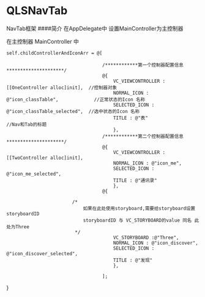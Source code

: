 # QLSNavTab
  NavTab框架
####简介
在AppDelegate中 设置MainController为主控制器

在主控制器 MainController 中

    self.childControllerAndIconArr = @[

                                       /************第一个控制器配置信息*********************/
                                       @{
                                           VC_VIEWCONTROLLER : [[OneController alloc]init],  //控制器对象
                                           NORMAL_ICON : @"icon_classTable",             //正常状态的Icon 名称
                                           SELECTED_ICON : @"icon_classTable_selected",  //选中状态的Icon 名称
                                           TITLE : @"表"                                 //Nav和Tab的标题
                                           },
                                       /************第二个控制器配置信息*********************/
                                       @{
                                           VC_VIEWCONTROLLER : [[TwoController alloc]init],
                                           NORMAL_ICON : @"icon_me",
                                           SELECTED_ICON : @"icon_me_selected",
                                           TITLE : @"通讯录"
                                           },
                                       @{

                            /*
                                如果在此处使用storyboard,需要给storyboard设置storyboardID
                                storyboardID 与 VC_STORYBOARD的value 同名 此处为Three
                             */
                                           VC_STORYBOARD :@"Three",
                                           NORMAL_ICON : @"icon_discover",
                                           SELECTED_ICON : @"icon_discover_selected",
                                           TITLE : @"发现"
                                           },
                                       
                                       ];

}
